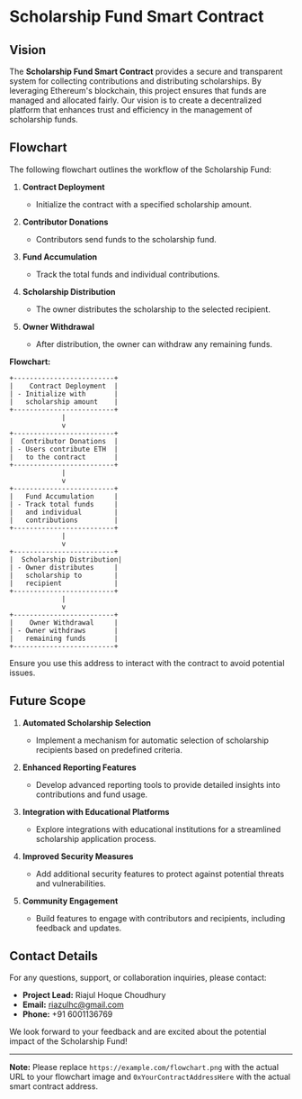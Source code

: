 # Scholarship Fund Smart Contract

## Vision

The **Scholarship Fund Smart Contract** provides a secure and transparent system for collecting contributions and distributing scholarships. By leveraging Ethereum's blockchain, this project ensures that funds are managed and allocated fairly. Our vision is to create a decentralized platform that enhances trust and efficiency in the management of scholarship funds.

## Flowchart

The following flowchart outlines the workflow of the Scholarship Fund:

1. **Contract Deployment**
   - Initialize the contract with a specified scholarship amount.

2. **Contributor Donations**
   - Contributors send funds to the scholarship fund.

3. **Fund Accumulation**
   - Track the total funds and individual contributions.

4. **Scholarship Distribution**
   - The owner distributes the scholarship to the selected recipient.

5. **Owner Withdrawal**
   - After distribution, the owner can withdraw any remaining funds.

**Flowchart:**
```
+-------------------------+
|    Contract Deployment  |
| - Initialize with       |
|   scholarship amount    |
+-------------------------+
             |
             v
+-------------------------+
|  Contributor Donations  |
| - Users contribute ETH  |
|   to the contract       |
+-------------------------+
             |
             v
+-------------------------+
|   Fund Accumulation     |
| - Track total funds     |
|   and individual        |
|   contributions         |
+-------------------------+
             |
             v
+-------------------------+
|  Scholarship Distribution|
| - Owner distributes     |
|   scholarship to        |
|   recipient             |
+-------------------------+
             |
             v
+-------------------------+
|    Owner Withdrawal     |
| - Owner withdraws       |
|   remaining funds       |
+-------------------------+
```

Ensure you use this address to interact with the contract to avoid potential issues.

## Future Scope

1. **Automated Scholarship Selection**
   - Implement a mechanism for automatic selection of scholarship recipients based on predefined criteria.

2. **Enhanced Reporting Features**
   - Develop advanced reporting tools to provide detailed insights into contributions and fund usage.

3. **Integration with Educational Platforms**
   - Explore integrations with educational institutions for a streamlined scholarship application process.

4. **Improved Security Measures**
   - Add additional security features to protect against potential threats and vulnerabilities.

5. **Community Engagement**
   - Build features to engage with contributors and recipients, including feedback and updates.

## Contact Details

For any questions, support, or collaboration inquiries, please contact:

- **Project Lead:** Riajul Hoque Choudhury
- **Email:** riazulhc@gmail.com
- **Phone:** +91 6001136769

We look forward to your feedback and are excited about the potential impact of the Scholarship Fund!

---

**Note:** Please replace `https://example.com/flowchart.png` with the actual URL to your flowchart image and `0xYourContractAddressHere` with the actual smart contract address.

